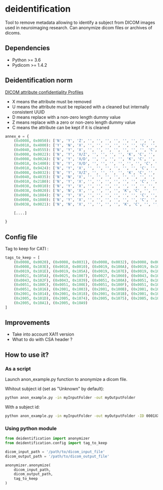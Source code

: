 # deidentification

Tool to remove metadata allowing to identify a subject from DICOM images used in neuroimaging research. Can anonymize dicom files or archives of dicoms.

## Dependencies

- Python >= 3.6
- Pydicom >= 1.4.2

## Deidentification norm

[DICOM attribute confidentiality Profiles](http://dicom.nema.org/medical/dicom/current/output/html/part15.html#chapter_E)

- X means the attribute must be removed
- U means the attribute must be replaced with a cleaned but internally consistent UUID
- D means replace with a non-zero length dummy value
- Z means replace with a zero or non-zero length dummy value
- C means the attribute can be kept if it is cleaned

```python
annex_e = {
    (0x0008, 0x0050): ['N', 'Y', 'Z', '', '', '', '', '', '', '', '', ''],  # Accession Number
    (0x0018, 0x4000): ['Y', 'N', 'X', '', '', '', '', '', '', 'C', '', ''],  # Acquisition Comments
    (0x0040, 0x0555): ['N', 'Y', 'X', '', '', '', '', '', '', '', 'C', ''],  # Acquisition Context Sequence
    (0x0008, 0x0022): ['N', 'Y', 'X/Z', '', '', '', '', 'K', 'C', '', '', ''],  # Acquisition Date
    (0x0008, 0x002A): ['N', 'Y', 'X/D', '', '', '', '', 'K', 'C', '', '', ''],  # Acquisition DateTime
    (0x0018, 0x1400): ['N', 'Y', 'X/D', '', '', '', '', '', '', 'C', '', ''],  # Acquisition Device Processing Description
    (0x0018, 0x9424): ['N', 'Y', 'X', '', '', '', '', '', '', 'C', '', ''],  # Acquisition Protocol Description
    (0x0008, 0x0032): ['N', 'Y', 'X/Z', '', '', '', '', 'K', 'C', '', '', ''],  # Acquisition Time
    (0x0040, 0x4035): ['N', 'N', 'X', '', '', '', '', '', '', '', '', ''],  # Actual Human Performers Sequence
    (0x0010, 0x21B0): ['N', 'Y', 'X', '', '', '', '', '', '', 'C', '', ''],  # Additional Patient's History
    (0x0038, 0x0010): ['N', 'Y', 'X', '', '', '', '', '', '', '', '', ''],  # Admission ID
    (0x0038, 0x0020): ['N', 'N', 'X', '', '', '', '', 'K', 'C', '', '', ''],  # Admitting Date
    (0x0008, 0x1084): ['N', 'Y', 'X', '', '', '', '', '', '', 'C', '', ''],  # Admitting Diagnoses Code Sequence
    (0x0008, 0x1080): ['N', 'Y', 'X', '', '', '', '', '', '', 'C', '', ''],  # Admitting Diagnoses Description
    (0x0038, 0x0021): ['N', 'N', 'X', '', '', '', '', 'K', 'C', '', '', ''],  # Admitting Time

    [....]

}
```

## Config file

Tag to keep for CATI :

```python
tags_to_keep = [
    (0x0008, 0x0020), (0x0008, 0x0031), (0x0008, 0x0032), (0x0008, 0x0033),
    (0x0008, 0x103E), (0x0010, 0x0010), (0x0019, 0x100A), (0x0019, 0x100C),
    (0x0019, 0x101E), (0x0019, 0x105A), (0x0019, 0x107E), (0x0019, 0x109F),
    (0x0021, 0x105A), (0x0025, 0x1007), (0x0027, 0x1060), (0x0043, 0x102C),
    (0x0043, 0x102F), (0x0043, 0x1039), (0x0051, 0x100A), (0x0051, 0x100B),
    (0x0051, 0x100C), (0x0051, 0x100E), (0x0051, 0x100F), (0x0051, 0x1011),
    (0x0051, 0x1016), (0x2001, 0x1003), (0x2001, 0x100B), (0x2001, 0x1013),
    (0x2001, 0x1014), (0x2001, 0x1018), (0x2001, 0x101B), (0x2001, 0x1081),
    (0x2005, 0x101D), (0x2005, 0x1074), (0x2005, 0x1075), (0x2005, 0x1076),
    (0x2005, 0x10A1), (0x2005, 0x10A9)
]
```

## Improvements

- Take into account XA11 version
- What to do with CSA header ?

## How to use it?

### As a script

Launch anon_example.py function to anonymize a dicom file.

Whitout subject id (set as "Unknown" by default):

```sh
python anon_example.py -in myInputFolder -out myOutputFolder
```

With a subject id:

```sh
python anon_example.py -in myInputFolder -out myOutputFolder -ID 0001XXXX
```

### Using python module

```python
from deidentification import anonymizer
from deidentification.config import tag_to_keep

dicom_input_path = '/path/to/dicom_input_file'
dicom_output_path = '/path/to/dicom_output_file'

anonymizer.anonymize(
    dicom_input_path,
    dicom_output_path,
    tag_to_keep
)
```
